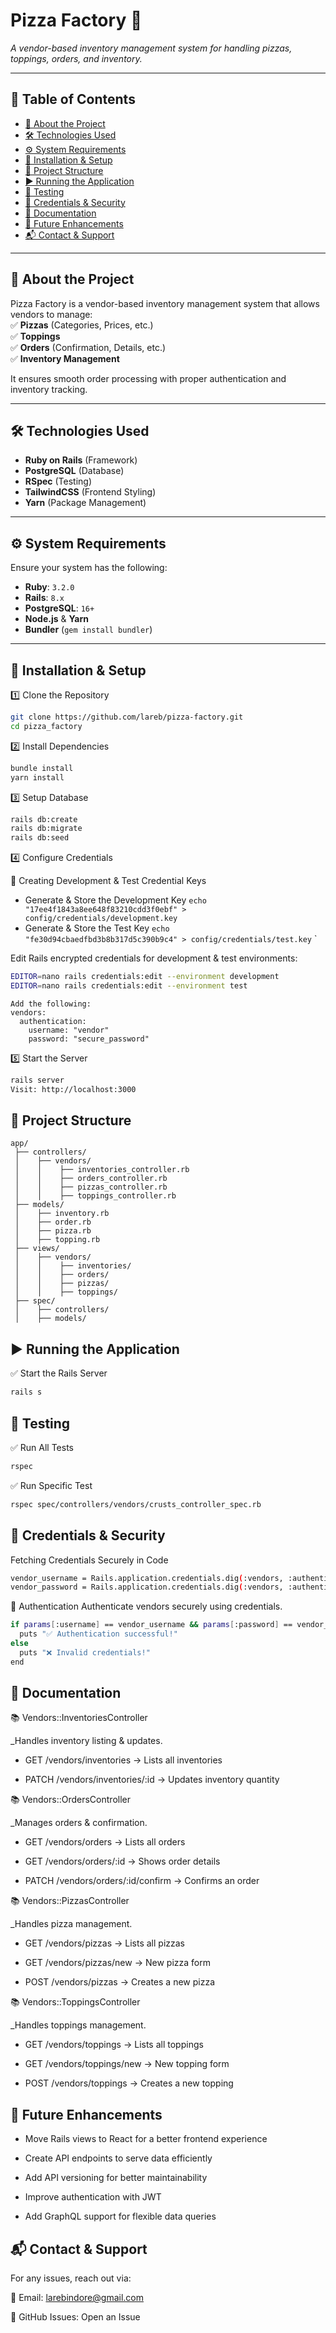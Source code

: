# **Pizza Factory** 🍕  
_A vendor-based inventory management system for handling pizzas, toppings, orders, and inventory._

---

## **📖 Table of Contents**  
- [📌 About the Project](#about-the-project)  
- [🛠️ Technologies Used](#technologies-used)  
- [⚙️ System Requirements](#system-requirements)  
- [🚀 Installation & Setup](#installation--setup)  
- [📂 Project Structure](#project-structure)  
- [▶️ Running the Application](#running-the-application)  
- [🧪 Testing](#testing)  
- [🔐 Credentials & Security](#credentials--security)  
- [📑 Documentation](#documentation)  
- [📖 Future Enhancements](#future-enhancements)  
- [📬 Contact & Support](#contact--support)  

---

## **📌 About the Project**  
<a id="about-the-project"></a>
Pizza Factory is a vendor-based inventory management system that allows vendors to manage:  
✅ **Pizzas** (Categories, Prices, etc.)  
✅ **Toppings**  
✅ **Orders** (Confirmation, Details, etc.)  
✅ **Inventory Management**  

It ensures smooth order processing with proper authentication and inventory tracking.  

---

## **🛠️ Technologies Used**  
<a id="technologies-used"></a>

- **Ruby on Rails** (Framework)  
- **PostgreSQL** (Database)  
- **RSpec** (Testing)  
- **TailwindCSS** (Frontend Styling)  
- **Yarn** (Package Management)  

---

## **⚙️ System Requirements**  
<a id="system-requirements"></a>

Ensure your system has the following:  
- **Ruby**: `3.2.0`  
- **Rails**: `8.x`  
- **PostgreSQL**: `16+`  
- **Node.js** & **Yarn**  
- **Bundler** (`gem install bundler`)  

---

## **🚀 Installation & Setup**  
<a id="installation--setup"></a>

1️⃣ Clone the Repository
```sh
git clone https://github.com/lareb/pizza-factory.git
cd pizza_factory
```
2️⃣ Install Dependencies
```sh
bundle install
yarn install
```
3️⃣ Setup Database
```sh
rails db:create
rails db:migrate
rails db:seed
```
4️⃣ Configure Credentials

🔑 Creating Development & Test Credential Keys
- Generate & Store the Development Key
`echo "17ee4f1843a8ee648f83210cdd3f0ebf" > config/credentials/development.key`
- Generate & Store the Test Key
`echo "fe30d94cbaedfbd3b8b317d5c390b9c4" > config/credentials/test.key`
`

Edit Rails encrypted credentials for development & test environments:
```sh
EDITOR=nano rails credentials:edit --environment development
EDITOR=nano rails credentials:edit --environment test
```
```
Add the following:
vendors:
  authentication:
    username: "vendor"
    password: "secure_password"
```
5️⃣ Start the Server
```sh
rails server
Visit: http://localhost:3000
```

## **📂 Project Structure**  
<a id="project-structure"></a>

```
app/
 ├── controllers/
 │    ├── vendors/
 │    │    ├── inventories_controller.rb
 │    │    ├── orders_controller.rb
 │    │    ├── pizzas_controller.rb
 │    │    ├── toppings_controller.rb
 ├── models/
 │    ├── inventory.rb
 │    ├── order.rb
 │    ├── pizza.rb
 │    ├── topping.rb
 ├── views/
 │    ├── vendors/
 │    │    ├── inventories/
 │    │    ├── orders/
 │    │    ├── pizzas/
 │    │    ├── toppings/
 ├── spec/
 │    ├── controllers/
 │    ├── models/
```

## **▶️ Running the Application**
<a id="running-the-application"></a>

✅ Start the Rails Server
```sh
rails s
```
## **🧪 Testing**
<a id="testing"></a>

✅ Run All Tests
```sh
rspec
```
✅ Run Specific Test
```sh
rspec spec/controllers/vendors/crusts_controller_spec.rb
```

## **🔐 Credentials & Security**
<a id="credentials--security"></a>

Fetching Credentials Securely in Code
```sh
vendor_username = Rails.application.credentials.dig(:vendors, :authentication, :username)
vendor_password = Rails.application.credentials.dig(:vendors, :authentication, :password)
```

📌 Authentication
Authenticate vendors securely using credentials.

```sh
if params[:username] == vendor_username && params[:password] == vendor_password
  puts "✅ Authentication successful!"
else
  puts "❌ Invalid credentials!"
end
```

## **📑 Documentation**
<a id="documentation"></a>

📚 Vendors::InventoriesController

_Handles inventory listing & updates.

- GET /vendors/inventories → Lists all inventories

- PATCH /vendors/inventories/:id → Updates inventory quantity


📚 Vendors::OrdersController

_Manages orders & confirmation.

- GET /vendors/orders → Lists all orders

- GET /vendors/orders/:id → Shows order details

- PATCH /vendors/orders/:id/confirm → Confirms an order


📚 Vendors::PizzasController

_Handles pizza management.

- GET /vendors/pizzas → Lists all pizzas

- GET /vendors/pizzas/new → New pizza form

- POST /vendors/pizzas → Creates a new pizza


📚 Vendors::ToppingsController

_Handles toppings management.

- GET /vendors/toppings → Lists all toppings

- GET /vendors/toppings/new → New topping form

- POST /vendors/toppings → Creates a new topping


## **📖 Future Enhancements**
<a id="future-enhancements"></a>

- Move Rails views to React for a better frontend experience

- Create API endpoints to serve data efficiently

- Add API versioning for better maintainability

- Improve authentication with JWT

- Add GraphQL support for flexible data queries


## **📬 Contact & Support**
<a id="contact--support"></a>

For any issues, reach out via:

  📧 Email: larebindore@gmail.com

  📌 GitHub Issues: Open an Issue